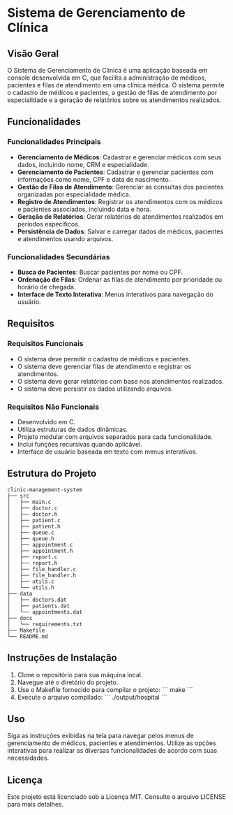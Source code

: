 
# Sistema de Gerenciamento de Clínica

## Visão Geral
O Sistema de Gerenciamento de Clínica é uma aplicação baseada em console desenvolvida em C, que facilita a administração de médicos, pacientes e filas de atendimento em uma clínica médica. O sistema permite o cadastro de médicos e pacientes, a gestão de filas de atendimento por especialidade e a geração de relatórios sobre os atendimentos realizados.

## Funcionalidades
### Funcionalidades Principais
- **Gerenciamento de Médicos**: Cadastrar e gerenciar médicos com seus dados, incluindo nome, CRM e especialidade.
- **Gerenciamento de Pacientes**: Cadastrar e gerenciar pacientes com informações como nome, CPF e data de nascimento.
- **Gestão de Filas de Atendimento**: Gerenciar as consultas dos pacientes organizadas por especialidade médica.
- **Registro de Atendimentos**: Registrar os atendimentos com os médicos e pacientes associados, incluindo data e hora.
- **Geração de Relatórios**: Gerar relatórios de atendimentos realizados em períodos específicos.
- **Persistência de Dados**: Salvar e carregar dados de médicos, pacientes e atendimentos usando arquivos.

### Funcionalidades Secundárias
- **Busca de Pacientes**: Buscar pacientes por nome ou CPF.
- **Ordenação de Filas**: Ordenar as filas de atendimento por prioridade ou horário de chegada.
- **Interface de Texto Interativa**: Menus interativos para navegação do usuário.

## Requisitos
### Requisitos Funcionais
- O sistema deve permitir o cadastro de médicos e pacientes.
- O sistema deve gerenciar filas de atendimento e registrar os atendimentos.
- O sistema deve gerar relatórios com base nos atendimentos realizados.
- O sistema deve persistir os dados utilizando arquivos.

### Requisitos Não Funcionais
- Desenvolvido em C.
- Utiliza estruturas de dados dinâmicas.
- Projeto modular com arquivos separados para cada funcionalidade.
- Inclui funções recursivas quando aplicável.
- Interface de usuário baseada em texto com menus interativos.

## Estrutura do Projeto
```
clinic-management-system
├── src
│   ├── main.c
│   ├── doctor.c
│   ├── doctor.h
│   ├── patient.c
│   ├── patient.h
│   ├── queue.c
│   ├── queue.h
│   ├── appointment.c
│   ├── appointment.h
│   ├── report.c
│   ├── report.h
│   ├── file_handler.c
│   ├── file_handler.h
│   ├── utils.c
│   └── utils.h
├── data
│   ├── doctors.dat
│   ├── patients.dat
│   └── appointments.dat
├── docs
│   └── requirements.txt
├── Makefile
└── README.md
```

## Instruções de Instalação
1. Clone o repositório para sua máquina local.
2. Navegue até o diretório do projeto.
3. Use o Makefile fornecido para compilar o projeto:
   \`\`\`
   make
   \`\`\`
4. Execute o arquivo compilado:
   \`\`\`
   ./output/hospital
   \`\`\`

## Uso
Siga as instruções exibidas na tela para navegar pelos menus de gerenciamento de médicos, pacientes e atendimentos. Utilize as opções interativas para realizar as diversas funcionalidades de acordo com suas necessidades.

## Licença
Este projeto está licenciado sob a Licença MIT. Consulte o arquivo LICENSE para mais detalhes.